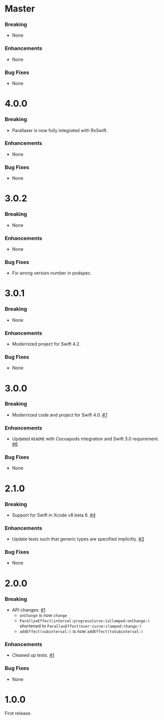 # Master

### Breaking

- None

### Enhancements

- None

### Bug Fixes

- None

# 4.0.0

### Breaking

- Parallaxer is now fully integrated with RxSwift.

### Enhancements

- None

### Bug Fixes

- None

# 3.0.2

### Breaking

- None

### Enhancements

- None

### Bug Fixes

- Fix wrong version number in podspec.

# 3.0.1

### Breaking

- None

### Enhancements

- Modernized project for Swift 4.2.

### Bug Fixes

- None

# 3.0.0

### Breaking

- Modernized code and project for Swift 4.0.
  [#7](https://github.com/Parallaxer/Parallaxer/pull/7)

### Enhancements

- Updated `README` with Cocoapods integration and Swift 3.0 requirement.
  [#6](https://github.com/Parallaxer/Parallaxer/pull/6)

### Bug Fixes

- None

# 2.1.0

### Breaking

- Support for Swift in Xcode v8 beta 6.
  [#4](https://github.com/Parallaxer/Parallaxer/pull/4)

### Enhancements

- Update tests such that generic types are specified implicitly.
  [#3](https://github.com/Parallaxer/Parallaxer/pull/3)

### Bug Fixes

- None

# 2.0.0

### Breaking

- API changes:
  [#1](https://github.com/Parallaxer/Parallaxer/pull/1)
    - `onChange` is now `change`
    - `ParallaxEffect(interval:progressCurve:isClamped:onChange:)` shortened to
      `ParallaxEffect(over:curve:clamped:change:)`
    - `addEffect(subinterval:)` is now `addEffect(toSubinterval:)`

### Enhancements

- Cleaned up tests.
  [#1](https://github.com/Parallaxer/Parallaxer/pull/1)

### Bug Fixes

- None

# 1.0.0

First release.
